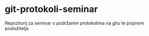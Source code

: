 # git-protokoli-seminar
Repozitorij za seminar o podržanim protokolima na gitu te pripremi poslužitelja
